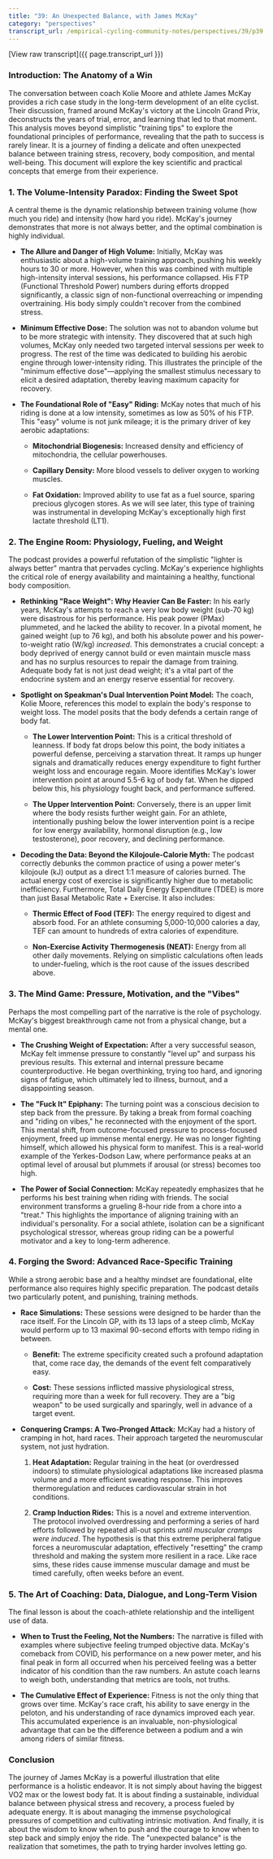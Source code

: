 ```yaml
---
title: "39: An Unexpected Balance, with James McKay"
category: "perspectives"
transcript_url: /empirical-cycling-community-notes/perspectives/39/p39 an unexpected balance (transcribed on 07-Aug-2025 11-05-40).txt
---
```


[View raw transcript]({{ page.transcript_url }})

### Introduction: The Anatomy of a Win

The conversation between coach Kolie Moore and athlete James McKay provides a rich case study in the long-term development of an elite cyclist. Their discussion, framed around McKay's victory at the Lincoln Grand Prix, deconstructs the years of trial, error, and learning that led to that moment. This analysis moves beyond simplistic "training tips" to explore the foundational principles of performance, revealing that the path to success is rarely linear. It is a journey of finding a delicate and often unexpected balance between training stress, recovery, body composition, and mental well-being. This document will explore the key scientific and practical concepts that emerge from their experience.

### 1. The Volume-Intensity Paradox: Finding the Sweet Spot

A central theme is the dynamic relationship between training volume (how much you ride) and intensity (how hard you ride). McKay's journey demonstrates that more is not always better, and the optimal combination is highly individual.

-   **The Allure and Danger of High Volume:** Initially, McKay was enthusiastic about a high-volume training approach, pushing his weekly hours to 30 or more. However, when this was combined with multiple high-intensity interval sessions, his performance collapsed. His FTP (Functional Threshold Power) numbers during efforts dropped significantly, a classic sign of non-functional overreaching or impending overtraining. His body simply couldn't recover from the combined stress.
    
-   **Minimum Effective Dose:** The solution was not to abandon volume but to be more strategic with intensity. They discovered that at such high volumes, McKay only needed two targeted interval sessions per week to progress. The rest of the time was dedicated to building his aerobic engine through lower-intensity riding. This illustrates the principle of the "minimum effective dose"—applying the smallest stimulus necessary to elicit a desired adaptation, thereby leaving maximum capacity for recovery.
    
-   **The Foundational Role of "Easy" Riding:** McKay notes that much of his riding is done at a low intensity, sometimes as low as 50% of his FTP. This "easy" volume is not junk mileage; it is the primary driver of key aerobic adaptations:
    
    -   **Mitochondrial Biogenesis:** Increased density and efficiency of mitochondria, the cellular powerhouses.
        
    -   **Capillary Density:** More blood vessels to deliver oxygen to working muscles.
        
    -   **Fat Oxidation:** Improved ability to use fat as a fuel source, sparing precious glycogen stores. As we will see later, this type of training was instrumental in developing McKay's exceptionally high first lactate threshold (LT1).
        

### 2. The Engine Room: Physiology, Fueling, and Weight

The podcast provides a powerful refutation of the simplistic "lighter is always better" mantra that pervades cycling. McKay's experience highlights the critical role of energy availability and maintaining a healthy, functional body composition.

-   **Rethinking "Race Weight": Why Heavier Can Be Faster:** In his early years, McKay's attempts to reach a very low body weight (sub-70 kg) were disastrous for his performance. His peak power (PMax) plummeted, and he lacked the ability to recover. In a pivotal moment, he gained weight (up to 76 kg), and both his absolute power and his power-to-weight ratio (W/kg) _increased_. This demonstrates a crucial concept: a body deprived of energy cannot build or even maintain muscle mass and has no surplus resources to repair the damage from training. Adequate body fat is not just dead weight; it's a vital part of the endocrine system and an energy reserve essential for recovery.
    
-   **Spotlight on Speakman's Dual Intervention Point Model:** The coach, Kolie Moore, references this model to explain the body's response to weight loss. The model posits that the body defends a certain range of body fat.
    
    -   **The Lower Intervention Point:** This is a critical threshold of leanness. If body fat drops below this point, the body initiates a powerful defense, perceiving a starvation threat. It ramps up hunger signals and dramatically reduces energy expenditure to fight further weight loss and encourage regain. Moore identifies McKay's lower intervention point at around 5.5-6 kg of body fat. When he dipped below this, his physiology fought back, and performance suffered.
        
    -   **The Upper Intervention Point:** Conversely, there is an upper limit where the body resists further weight gain. For an athlete, intentionally pushing below the lower intervention point is a recipe for low energy availability, hormonal disruption (e.g., low testosterone), poor recovery, and declining performance.
        
-   **Decoding the Data: Beyond the Kilojoule-Calorie Myth:** The podcast correctly debunks the common practice of using a power meter's kilojoule (kJ) output as a direct 1:1 measure of calories burned. The actual energy cost of exercise is significantly higher due to metabolic inefficiency. Furthermore, Total Daily Energy Expenditure (TDEE) is more than just Basal Metabolic Rate + Exercise. It also includes:
    
    -   **Thermic Effect of Food (TEF):** The energy required to digest and absorb food. For an athlete consuming 5,000-10,000 calories a day, TEF can amount to hundreds of extra calories of expenditure.
        
    -   **Non-Exercise Activity Thermogenesis (NEAT):** Energy from all other daily movements. Relying on simplistic calculations often leads to under-fueling, which is the root cause of the issues described above.
        

### 3. The Mind Game: Pressure, Motivation, and the "Vibes"

Perhaps the most compelling part of the narrative is the role of psychology. McKay's biggest breakthrough came not from a physical change, but a mental one.

-   **The Crushing Weight of Expectation:** After a very successful season, McKay felt immense pressure to constantly "level up" and surpass his previous results. This external and internal pressure became counterproductive. He began overthinking, trying too hard, and ignoring signs of fatigue, which ultimately led to illness, burnout, and a disappointing season.
    
-   **The "Fuck It" Epiphany:** The turning point was a conscious decision to step back from the pressure. By taking a break from formal coaching and "riding on vibes," he reconnected with the enjoyment of the sport. This mental shift, from outcome-focused pressure to process-focused enjoyment, freed up immense mental energy. He was no longer fighting himself, which allowed his physical form to manifest. This is a real-world example of the Yerkes-Dodson Law, where performance peaks at an optimal level of arousal but plummets if arousal (or stress) becomes too high.
    
-   **The Power of Social Connection:** McKay repeatedly emphasizes that he performs his best training when riding with friends. The social environment transforms a grueling 8-hour ride from a chore into a "treat." This highlights the importance of aligning training with an individual's personality. For a social athlete, isolation can be a significant psychological stressor, whereas group riding can be a powerful motivator and a key to long-term adherence.
    

### 4. Forging the Sword: Advanced Race-Specific Training

While a strong aerobic base and a healthy mindset are foundational, elite performance also requires highly specific preparation. The podcast details two particularly potent, and punishing, training methods.

-   **Race Simulations:** These sessions were designed to be harder than the race itself. For the Lincoln GP, with its 13 laps of a steep climb, McKay would perform up to 13 maximal 90-second efforts with tempo riding in between.
    
    -   **Benefit:** The extreme specificity created such a profound adaptation that, come race day, the demands of the event felt comparatively easy.
        
    -   **Cost:** These sessions inflicted massive physiological stress, requiring more than a week for full recovery. They are a "big weapon" to be used surgically and sparingly, well in advance of a target event.
        
-   **Conquering Cramps: A Two-Pronged Attack:** McKay had a history of cramping in hot, hard races. Their approach targeted the neuromuscular system, not just hydration.
    
    1.  **Heat Adaptation:** Regular training in the heat (or overdressed indoors) to stimulate physiological adaptations like increased plasma volume and a more efficient sweating response. This improves thermoregulation and reduces cardiovascular strain in hot conditions.
        
    2.  **Cramp Induction Rides:** This is a novel and extreme intervention. The protocol involved overdressing and performing a series of hard efforts followed by repeated all-out sprints _until muscular cramps were induced_. The hypothesis is that this extreme peripheral fatigue forces a neuromuscular adaptation, effectively "resetting" the cramp threshold and making the system more resilient in a race. Like race sims, these rides cause immense muscular damage and must be timed carefully, often weeks before an event.
        

### 5. The Art of Coaching: Data, Dialogue, and Long-Term Vision

The final lesson is about the coach-athlete relationship and the intelligent use of data.

-   **When to Trust the Feeling, Not the Numbers:** The narrative is filled with examples where subjective feeling trumped objective data. McKay's comeback from COVID, his performance on a new power meter, and his final peak in form all occurred when his perceived feeling was a better indicator of his condition than the raw numbers. An astute coach learns to weigh both, understanding that metrics are tools, not truths.
    
-   **The Cumulative Effect of Experience:** Fitness is not the only thing that grows over time. McKay's race craft, his ability to save energy in the peloton, and his understanding of race dynamics improved each year. This accumulated experience is an invaluable, non-physiological advantage that can be the difference between a podium and a win among riders of similar fitness.
    

### Conclusion

The journey of James McKay is a powerful illustration that elite performance is a holistic endeavor. It is not simply about having the biggest VO2 max or the lowest body fat. It is about finding a sustainable, individual balance between physical stress and recovery, a process fueled by adequate energy. It is about managing the immense psychological pressures of competition and cultivating intrinsic motivation. And finally, it is about the wisdom to know when to push and the courage to know when to step back and simply enjoy the ride. The "unexpected balance" is the realization that sometimes, the path to trying harder involves letting go.